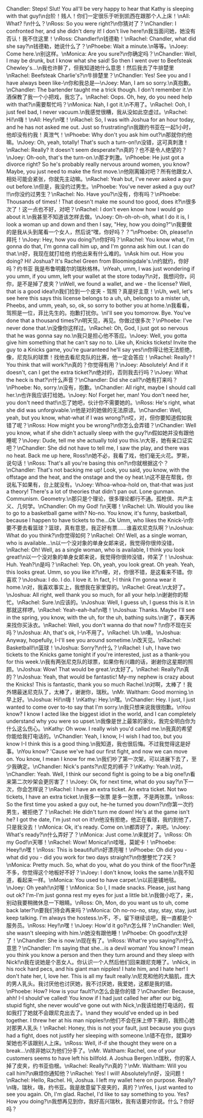 Chandler: Steps! Slut! You all'll be very happy to hear that Kathy is sleeping with that guy!\n台阶！贱人！你们一定很乐于听到凯西在跟那个人上床！\nAll: What? !\n什么？\nRoss: So you were right?\n你猜对了？\nChandler: I confronted her, and she didn't deny it! I don't live here!\n我当面问她，她没有否认！我不住这里！\nRoss: Chandler!\n钱德勒！\nRachel: Chandler, what did she say?\n钱德勒，她说什么了？\nPhoebe: Wait a minute.\n等等。\nJoey: Come here.\n别这样。\nMonica: Are you sure?\n你确定吗？\nChandler: Well, I may be drunk, but I know what she said! So then I went over to Beefsteak Chewley's...\n我也许醉了，但我知道她什么意思！然后我去了牛排楚里\nRachel: Beefsteak Charlie's?\n牛排楚里？\nChandler: Yes! See you and I have always been like-\n你和我总是—\nJoey: Man, I am so sorry.\n真抱歉。\nChandler: The bartender taught me a trick though. I don't remember it.\n酒保教了我一个小把戏，我忘了。\nRachel: Oops. Oh, hey, do you need help with that?\n需要帮忙吗？\nMonica: Nah, I got it.\n不用了。\nRachel: Ooh, I just feel bad, I never vacuum.\n我感觉很糟，我从没如此空虚过。\nRachel: Hi!\n嗨！\nAll: Hey!\n嘿！\nRachel: So, I was with Joshua for an hour today, and he has not asked me out. Just so frustrating!\n我跟约书亚在一起1小时，他却没有约我！真泄气！\nPhoebe: Why don't you ask him out?\n那就你约他嘛。\nJoey: Oh, yeah, totally! That's such a turn-on!\n没错，这可真刺激！\nRachel: Really? It doesn't seem desperate?\n真的？也不是令人绝望的？\nJoey: Oh-ooh, that's the turn-on.\n那才刺激。\nPhoebe: He just got a divorce right? So he's probably really nervous around women, you know? Maybe, you just need to make the first move.\n他刚离婚对吧？所有他跟女人相处可能会紧张，你就先主动嘛。\nRachel: Yeah but, I've never asked a guy out before.\n但是，我没约过男生。\nPhoebe: You've never asked a guy out? !!\n你没约过男生？\nRachel: No. Have you?\n没有，你有吗？\nPhoebe: Thousands of times! ! That doesn't make me sound too good, does it?\n很多次了！这一点也不好，对吧？\nRachel: I don't even know how I would go about it.\n我甚至不知道该怎样去做。\nJoey: Oh-oh-oh-oh, what I do it is, I look a woman up and down and then I say, "Hey, how you doing?"\n我要做的是我从头到尾看一个女人，然后说“嘿，你好吗？？”\nPhoebe: Oh, please!\n拜托！\nJoey: Hey, how you doing?\n你好吗？\nRachel: You know what, I'm gonna do that, I'm gonna call him up, and I'm gonna ask him out. I can do that.\n好，我现在就打给他 约他出来有什么难的。\nAsk him out. How you doing? Hi! Joshua? It's Rachel Green from Bloomingdale's.\n约就约，你好吗？约书亚 我是布鲁明戴尔的瑞秋格林。\nYeah, umm, I was just wondering if you umm, if you umm, left your wallet at the store today?\n对，我想问你，问你，是不是掉了皮夹？\nWell, we found a wallet, and we - the license? Well, that is a good idea!\n我们捡到一个皮夹 - 驾照？真是好主意！\nUh, well, let's see here this says this license belongs to a uh, uh, belongs to a mister uh, Pheebs, and umm, yeah, so, ok, so sorry to bother you at home.\n我看看，驾照是一位，菲比先生的。抱歉打扰你。\nI'll see you tomorrow. Bye. You've done that a thousand times?\n明天见，再见。你做过很多次？\nPhoebe: I've never done that.\n没像你这样过。\nRachel: Oh, God, I just got so nervous that he was gonna say no.\n我只是担心他不答应。\nJoey: Well, you gotta give him something that he can't say no to. Like uh, Knicks tickets! Invite the guy to a Knicks game, you're guaranteed he'll say yes!\n你得让他无法拒绝，像，尼克队的球票！找他去看尼克队的比赛，他一定会答应！\nRachel: Really? ! You think that will work?\n真的？你觉得有用？\nJoey: Absolutely! And if it doesn't, can I get the extra ticket?\n绝对的，否则我去行吗？\nJoey: What the heck is that?\n什么声音？\nChandler: Did she call?\n她有打来吗？\nPhoebe: No, sorry.\n没有，抱歉。\nChandler: All right, maybe I should call her.\n也许我应该打给她。\nJoey: No! Forget her, man! You don't need her, you don't need that!\n忘了她吧，伙计你不需要她的。\nRoss: He's right, what she did was unforgivable.\n他是对的她做的无法原谅。\nChandler: Well, yeah, but you know, what-what if I was wrong?\n哎，对，但你要知道假如我错了呢？\nRoss: How might you be wrong?\n你怎么会弄错？\nChandler: Well you know, what if she didn't actually sleep with the guy?\n假如她并没有跟他睡呢？\nJoey: Dude, tell me she actually told you this.\n大哥，她有亲口证实吧？\nChandler: She did not have to tell me, I saw the play, and there was no heat. Back me up here, Ross!\n她不必，我看了戏，他们毫无火花。罗斯，说句话！\nRoss: That's all you're basing this on?\n你就根据这个？\nChandler: That's not backing me up! Look, you said, you know, with the offstage and the heat, and the onstage and the oy heat.\n这不是在帮我，你说私下如果有，台上就没有。\nJoey: Whoa-whoa-hold on, that-that was just a theory! There's a lot of theories that didn't pan out. Lone gunman. Communism. Geometry.\n那只是个理论，很多理论都行不通。孤枪侠、共产主义、几何学。\nChandler: Oh my God! !\n天哪！\nRachel: Uh. Would you like to go to a basketball game with? No-no. You know, it's funny, basketball, because I happen to have tickets to the...Ok Umm, who likes the Knick-\n你要不要去看篮球？篮球，真有意思，我正好有票......谁喜欢尼克队啊？\nJoshua: What do you think?\n你觉得如何？\nRachel: Oh! Well, as a single woman, who is available...\n以一个没对象的单身女郞来说，我觉得你很帅没错，\nRachel: Oh! Well, as a single woman, who is available, I think you look great!\n以一个没对象的单身女郞来说，我觉得你很帅没错，帅呆了！\nJoshua: Huh. Yeah?\n是吗？\nRachel: Yep. Oh, yeah, you look great. Oh yeah. Yeah, this looks great. Umm, so you like it?\n哩，对，你很不错，是这看来不错。你喜欢？\nJoshua: I do. I do. I love it. In fact, I-I think I'm gonna wear it home.\n对，我喜欢事实上，我想我在家里穿的。\nRachel: Great.\n太好了。\nJoshua: All right, well thank you so much, for all your help.\n谢谢你的帮忙。\nRachel: Sure.\n应该的。\nJoshua: Well, I guess uh, I guess this is it.\n那就这样啰。\nRachel: Yeah-eah-ha!\n嗯！\nJoshua: Thanks. Maybe I'll see in the spring, you know, with the uh, for the uh, bathing suits.\n谢了，春天再来找你买泳衣。\nRachel: Well, you don't wanna do that now? !\n你不现在买吗？\nJoshua: Ah, that's ok, I-\n不用了。\nRachel: Uh.\n噢。\nJoshua: Anyway, hopefully, I-I'll see you around sometime.\n改天见。\nRachel: Basketball!\n篮球！\nJoshua: Sorry?\n什么？\nRachel: I uh, I have two tickets to the Knicks game tonight if you're interested, just as a thank-you for this week.\n我有两张尼克队的球票，如果你有兴趣的话，谢谢你这星期的照顾。\nJoshua: Wow! That would be great.\n太好了。\nRachel: Really?\n真的？\nJoshua: Yeah, that would be fantastic! My-my nephew is crazy about the Knicks! This is fantastic, thank you so much Rachel.\n对啊，太棒了！我外甥最迷尼克队了，太棒了，谢谢你，瑞秋。\nMr. Waltham: Good morning.\n早上好。\nJoshua: Hi!\n嗨！\nKathy: Hey.\n嘿。\nChandler: Hey. I just, I just wanted to come over to-to say that I'm sorry.\n我只想来说我很抱歉。\nYou know? I know I acted like the biggest idiot in the world, and I can completely understand why you were so upset.\n我像是世上最笨的家伙，我完全明白你为什么这么伤心。\nKathy: Oh wow. I really wish you'd called me.\n我真的希望你能给我打电话的。\nChandler: Yeah, I know, I-I wish I had too, but you know I-I think this is a good thing.\n我知道，我也很后悔。不过我觉得这是好事。\nYou know? 'Cause we've had our first fight, and now we can move on. You know, I mean I know for me.\n我们吵了第一次架，可以进展下去了，至少我确定。\nChandler: Nick's pants?\n尼克的裤子？\nKathy: Yeah.\n对。\nChandler: Yeah. Well, I think our second fight is going to be a big one!\n看来第二次吵架会更厉害了！\nJoey: Ok, for next time, what do you say?\n下一次，你会怎样说？\nRachel: I have an extra ticket. An extra ticket. Not two tickets, I have an extra ticket.\n我多一张票 是多一张票，不是两张票。\nRoss: So the first time you asked a guy out, he-he turned you down?\n你第一次约男生，被拒绝了？\nRachel: He didn't turn me down! He's at the game isn't he? I got the date, I'm just not on it!\n他没有拒绝，他正在看球，我约到他了，只是我没去！\nMonica: Ok, it's ready. Come on.\n都弄好了，来吧。\nJoey: What's ready?\n什么弄好了？\nMonica: Just come.\n来就对了。\nRoss: Oh my God!\n天哪！\nRachel: Wow! Monica!\n哇哦，莫妮卡！\nPhoebe: Heey!\n嘿！\nRoss: This is beautiful!\n好漂亮喔！\nPhoebe: Oh did you - what did you - did you work for two days straight?\n你整整忙了2天？\nMonica: Pretty much. So, what do you, what do you think of the floor?\n差不多，你觉得这个地板好不好？\nJoey: I don't know, looks the same.\n我不知道，看起来一样。\nMonica: You used to have carpet.\n以前是铺地毯。\nJoey: Oh yeah!\n对喔！\nMonica: So I, I made snacks. Please, just hang out ok? I'm-I'm just gonna rest my eyes for just a little bit.\n我做小吃了，来，别动我要稍微休息一下眼睛。\nRoss: Oh, Mon, do you want us to uh, come back later?\n要我们待会再来吗？\nMonica: Oh no-no-no, stay, stay, stay, just keep talking. I'm always the hostess.\n不，不，留下继续谈吧，我一直都是个服务员。\nRoss: Hey!\n嘿！\nJoey: How'd it go?\n怎么样？\nChandler: Well, she wasn't sleeping with him.\n她没有跟他睡！\nPhoebe: Oh good!\n太好了！\nChandler: She is now.\n现在有了。\nRoss: What're you saying?\n什么意思？\nChandler: I'm saying that she...is a devil woman! You know? I mean you think you know a person and then they turn around and they sleep with Nick!\n我在说她是个恶女人。你认识一个人然后他们回来跟尼克睡了。\nNick, in his rock hard pecs, and his giant man nipples! I hate him, and I hate her! I don't hate her, I, love her. This is all my fault really.\n尼克和他的大脑肌，庞大的男人乳头。我讨厌他也讨厌她，我不讨厌她，我爱她，这都是我的错。\nPhoebe: How? How is your fault?\n怎么会是你的错？\nChandler: Because, ahh! I-I should've called! You know if I had just called her after our big, stupid fight, she never would've gone out with Nick,\n我该给她打电话的，假如我打了她就不会跟尼克出去了。\nand they would've ended up in bed together. I threw her at his man nipples!\n他们不会在床上停下来的，我担心她对那男人乳头！\nRachel: Honey, this is not your fault, just because you guys had a fight, does not justify her sleeping with someone.\n错不在你，就算吵架她也不该跟别人上床。\nRoss: Well, if-if she thought they were on a break...\n除非她以为他们分手了。\nMr. Waltham: Rachel, one of your customers seems to have left his billfold. A Joshua Bergen.\n瑞秋，你的客人掉了皮夹，约书亚伯根。\nRachel: Really?\n真的？\nMr. Waltham: Will you call him?\n麻烦你通知他？\nRachel: Yes! I will! Absolutely!\n好，没问题！\nRachel: Hello, Rachel. Hi, Joshua. I left my wallet here on purpose. Really?\n嗨，瑞秋，嗨，约书亚。我是故意留下皮夹的，真的？\nYes, I just wanted to see you again. Oh, I'm glad. Rachel, I'd like to say something to you. Yes? How you doing?\n我想再见到你，我好高兴瑞秋，我有话要对你说。什么？你好吗？
        